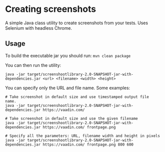 # Creating screenshots

A simple Java class utility to create screenshots from your tests. Uses Selenium with headless Chrome.

## Usage

To build the executable jar you should run: `mvn clean package`

You can then run the utility: 

```
java -jar target/screenshootlibrary-2.0-SNAPSHOT-jar-with-dependencies.jar <url> <filename> <width> <height>
```

You can specify only the URL and file name. Some examples:
```
# Take screenshot in default size and use timestamped output file name.
java -jar target/screenshootlibrary-2.0-SNAPSHOT-jar-with-dependencies.jar https://vaadin.com/

# Take screenshot in default size and use the given filename
java -jar target/screenshootlibrary-2.0-SNAPSHOT-jar-with-dependencies.jar https://vaadin.com/ frontpage.png

# Specify all the parameters: URL, filename width and height in pixels
java -jar target/screenshootlibrary-2.0-SNAPSHOT-jar-with-dependencies.jar https://vaadin.com/ frontpage.png 800 600


```
